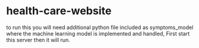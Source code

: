 # health-care-website
to run this you will need additional python file included as symptoms_model where the machine learning model is implemented and handled, First start this server then it will run.

